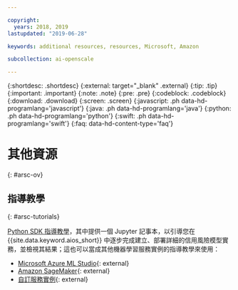 ```yaml
---

copyright:
  years: 2018, 2019
lastupdated: "2019-06-28"

keywords: additional resources, resources, Microsoft, Amazon

subcollection: ai-openscale

---
```


{:shortdesc: .shortdesc}
{:external: target="_blank" .external}
{:tip: .tip}
{:important: .important}
{:note: .note}
{:pre: .pre}
{:codeblock: .codeblock}
{:download: .download}
{:screen: .screen}
{:javascript: .ph data-hd-programlang='javascript'}
{:java: .ph data-hd-programlang='java'}
{:python: .ph data-hd-programlang='python'}
{:swift: .ph data-hd-programlang='swift'}
{:faq: data-hd-content-type='faq'}

# 其他資源
{: #arsc-ov}

## 指導教學
{: #arsc-tutorials}

[Python SDK 指導教學](/docs/services/ai-openscale?topic=ai-openscale-crt-ov)，其中提供一個 Jupyter 記事本，以引導您在 {{site.data.keyword.aios_short}} 中逐步完成建立、部署詳細的信用風險模型實務，並檢視其結果；這也可以當成其他機器學習服務實例的指導教學來使用：

- [Microsoft Azure ML Studio](https://github.com/pmservice/ai-openscale-tutorials/blob/master/notebooks/AI%20OpenScale%20and%20Azure%20ML%20Studio%20Engine.ipynb){: external}
- [Amazon SageMaker](https://github.com/pmservice/ai-openscale-tutorials/blob/master/notebooks/AI%20OpenScale%20and%20SageMaker%20ML%20Engine.ipynb){: external}
- [自訂服務實例](https://github.com/pmservice/ai-openscale-tutorials/blob/master/notebooks/AI%20OpenScale%20and%20Custom%20ML%20Engine.ipynb){: external}
